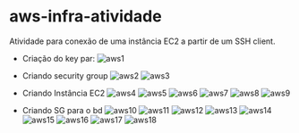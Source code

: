 # aws-infra-atividade

Atividade para conexão de uma instância EC2 a partir de um SSH client.

- Criação do key par:
![aws1](Atvd_images/aws1.png)

- Criando security group
![aws2](Atvd_images/aws2.png)
![aws3](Atvd_images/aws3.png)

- Criando Instância EC2
![aws4](Atvd_images/aws4.png)
![aws5](Atvd_images/aws5.png)
![aws6](Atvd_images/aws6.png)
![aws7](Atvd_images/aws7.png)
![aws8](Atvd_images/aws8.png)
![aws9](Atvd_images/aws9.png)

- Criando SG para o bd
![aws10](Atvd_images/aws10.png)
![aws11](Atvd_images/aws11.png)
![aws12](Atvd_images/aws12.png)
![aws13](Atvd_images/aws13.png)
![aws14](Atvd_images/aws14.png)
![aws15](Atvd_images/aws15.png)
![aws16](Atvd_images/aws16.png)
![aws17](Atvd_images/aws17.png)
![aws18](Atvd_images/aws18.png)

